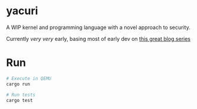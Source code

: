 # yacuri

A WIP kernel and programming language with a novel approach to security.

Currently *very very* early, basing most of early dev on [this great blog series](https://os.phil-opp.com/)

# Run

```bash 
# Execute in QEMU
cargo run

# Run tests
cargo test
```